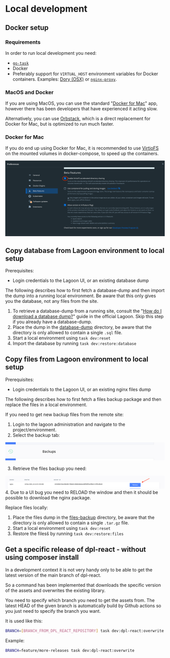 # Local development

## Docker setup

### Requirements

In order to run local development you need:

* [`go-task`](https://taskfile.dev)
* Docker
* Preferably support for `VIRTUAL_HOST` environment variables for Docker
  containers. Examples: [Dory (OSX)](https://github.com/FreedomBen/dory) or
  [`nginx-proxy`](https://github.com/nginx-proxy/nginx-proxy).

### MacOS and Docker

If you are using MacOS, you can use the standard
"[Docker for Mac](https://docs.docker.com/desktop/install/mac-install/)"
app, however there has been developers that have experienced it acting slow.

Alternatively, you can use [Orbstack](https://orbstack.dev/), which is a
direct replacement for Docker for Mac, but is optimized to run much faster.

### Docker for Mac

If you do end up using Docker for Mac, it is
recommended to use [VirtioFS](https://virtio-fs.gitlab.io) on the mounted
volumes  in docker-compose, to speed up the containers.

![OSX preference pane providing access to VirtioFS](docs/images/virtiofs.png)

## Copy database from Lagoon environment to local setup

Prerequisites:

* Login credentials to the Lagoon UI, or an existing database dump

The following describes how to first fetch a database-dump and then import the
dump into a running local environment. Be aware that this only gives you the
database, not any files from the site.

1. To retrieve a database-dump from a running site, consult the
   "[How do I download a database dump?](https://docs.lagoon.sh/lagoon/resources/tutorials-and-webinars#how-do-i-download-a-database-dump)"
   guide in the official Lagoon. Skip this step if you already have a
   database-dump.
2. Place the dump in the [database-dump](../database-dump) directory, be aware
   that the directory is only allowed to contain a single `.sql` file.
3. Start a local environment using `task dev:reset`
4. Import the database by running `task dev:restore:database`

## Copy files from Lagoon environment to local setup

Prerequisites:

* Login credentials to the Lagoon UI, or an existing nginx files dump

The following describes how to first fetch a files backup package
and then replace the files in a local environment.

If you need to get new backup files from the remote site:

<!-- markdownlint-disable ol-prefix -->
1. Login to the lagoon administration and navigate to the project/environment.
2. Select the backup tab:

![backup_tab image](images/backup_tab.png)

3. Retrieve the files backup you need:

![retrieve image](images/retrieve.png)
4. Due to a UI bug you need to RELOAD the window and then it should be possible
   to download the nginx package.
<!-- markdownlint-enable ol-prefix -->

Replace files locally:

1. Place the files dump in the [files-backup](../files-backup) directory, be aware
   that the directory is only allowed to contain a single `.tar.gz` file.
2. Start a local environment using `task dev:reset`
3. Restore the filesš by running `task dev:restore:files`

## Get a specific release of dpl-react - without using composer install

In a development context it is not very handy only
to be able to get the latest version of the main branch of dpl-react.

So a command has been implemented that downloads the specific version
of the assets and overwrites the existing library.

You need to specify which branch you need to get the assets from.
The latest HEAD of the given branch is automatically build by Github actions
so you just need to specify the branch you want.

It is used like this:

```bash
BRANCH=[BRANCH_FROM_DPL_REACT_REPOSITORY] task dev:dpl-react:overwrite
```

Example:

```bash
BRANCH=feature/more-releases task dev:dpl-react:overwrite
```
